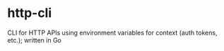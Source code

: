 # http-cli
CLI for HTTP APIs using environment variables for context (auth tokens, etc.); written in Go
